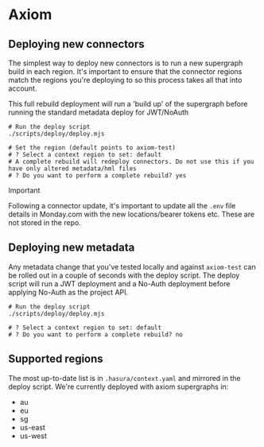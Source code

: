 Axiom
=

Deploying new connectors
-

The simplest way to deploy new connectors is to run a new supergraph build in each region. It's important to ensure that the connector regions match the regions you're deploying to so this process takes all that into account.

This full rebuild deployment will run a 'build up' of the supergraph before running the standard metadata deploy for JWT/NoAuth

```
# Run the deploy script
./scripts/deploy/deploy.mjs

# Set the region (default points to axiom-test)
# ? Select a context region to set: default
# A complete rebuild will redeploy connectors. Do not use this if you have only altered metadata/hml files
# ? Do you want to perform a complete rebuild? yes

```

> [!IMPORTANT]  
> Following a connector update, it's important to update all the `.env` file details in Monday.com with the new locations/bearer tokens etc. These are not stored in the repo.

Deploying new metadata
-

Any metadata change that you've tested locally and against `axiom-test` can be rolled out in a couple of seconds with the deploy script. The deploy script will run a JWT deployment and a No-Auth deployment before applying No-Auth as the project API.

```
# Run the deploy script
./scripts/deploy/deploy.mjs

# ? Select a context region to set: default
# ? Do you want to perform a complete rebuild? no

```

Supported regions
-

The most up-to-date list is in `.hasura/context.yaml` and mirrored in the deploy script. We're currently deployed with axiom supergraphs in:
- au
- eu
- sg
- us-east
- us-west